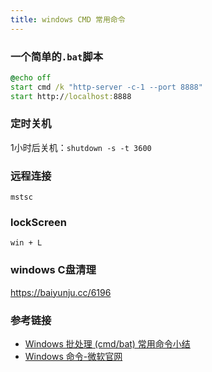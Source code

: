 ```yaml
--- 
title: windows CMD 常用命令
---
```


### 一个简单的`.bat`脚本

```cmd
@echo off
start cmd /k "http-server -c-1 --port 8888"
start http://localhost:8888
```

### 定时关机

1小时后关机：`shutdown -s -t 3600`

### 远程连接

`mstsc`

### lockScreen

`win + L`

### windows C盘清理

https://baiyunju.cc/6196

### 参考链接

- [Windows 批处理 (cmd/bat) 常用命令小结](https://wsgzao.github.io/post/windows-batch/)
- [Windows 命令-微软官网](https://docs.microsoft.com/zh-cn/windows-server/administration/windows-commands/windows-commands)
